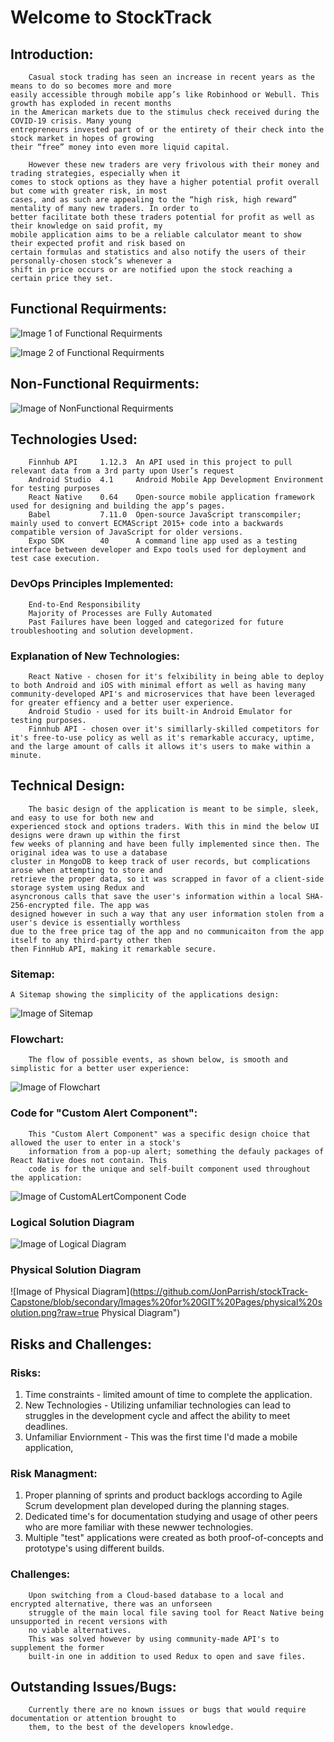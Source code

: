 # Welcome to StockTrack

## Introduction:

        Casual stock trading has seen an increase in recent years as the means to do so becomes more and more 
    easily accessible through mobile app’s like Robinhood or Webull. This growth has exploded in recent months 
    in the American markets due to the stimulus check received during the COVID-19 crisis. Many young 
    entrepreneurs invested part of or the entirety of their check into the stock market in hopes of growing 
    their “free” money into even more liquid capital. 
  
        However these new traders are very frivolous with their money and trading strategies, especially when it 
    comes to stock options as they have a higher potential profit overall but come with greater risk, in most 
    cases, and as such are appealing to the “high risk, high reward” mentality of many new traders. In order to 
    better facilitate both these traders potential for profit as well as their knowledge on said profit, my 
    mobile application aims to be a reliable calculator meant to show their expected profit and risk based on 
    certain formulas and statistics and also notify the users of their personally-chosen stock’s whenever a 
    shift in price occurs or are notified upon the stock reaching a certain price they set. 


## Functional Requirments:			
![Image 1 of Functional Requirments](https://github.com/JonParrish/stockTrack-Capstone/blob/secondary/Images%20for%20GIT%20Pages/functional%202.PNG?raw=true "Functional Requirments 1")

![Image 2 of Functional Requirments](https://github.com/JonParrish/stockTrack-Capstone/blob/secondary/Images%20for%20GIT%20Pages/functional%203.PNG?raw=true "Functional Requirments 2")

## Non-Functional Requirments:			
![Image of NonFunctional Requirments](https://github.com/JonParrish/stockTrack-Capstone/blob/secondary/Images%20for%20GIT%20Pages/nonfunctional%201.PNG?raw=true "Non-Functional Requirments")


## Technologies Used:	
        
        Finnhub API     1.12.3  An API used in this project to pull relevant data from a 3rd party upon User’s request
        Android Studio  4.1     Android Mobile App Development Environment for testing purposes
        React Native    0.64    Open-source mobile application framework used for designing and building the app’s pages. 
        Babel           7.11.0  Open-source JavaScript transcompiler; mainly used to convert ECMAScript 2015+ code into a backwards compatible version of JavaScript for older versions.
        Expo SDK        40      A command line app used as a testing interface between developer and Expo tools used for deployment and test case execution.
        
### DevOps Principles Implemented:
        End-to-End Responsibility
        Majority of Processes are Fully Automated
        Past Failures have been logged and categorized for future troubleshooting and solution development. 

### Explanation of New Technologies:
        React Native - chosen for it's felxibility in being able to deploy to both Android and iOS with minimal effort as well as having many community-developed API's and microservices that have been leveraged for greater effiency and a better user experience.
        Android Studio - used for its built-in Android Emulator for testing purposes.
        Finnhub API - chosen over it's simillarly-skilled competitors for it's free-to-use policy as well as it's remarkable accuracy, uptime, and the large amount of calls it allows it's users to make within a minute. 
        
        
## Technical Design: 
        The basic design of the application is meant to be simple, sleek, and easy to use for both new and 
    experienced stock and options traders. With this in mind the below UI designs were drawn up within the first 
    few weeks of planning and have been fully implemented since then. The original idea was to use a database 
    cluster in MongoDB to keep track of user records, but complications arose when attempting to store and 
    retrieve the proper data, so it was scrapped in favor of a client-side storage system using Redux and 
    asyncronous calls that save the user's information within a local SHA-256-encrypted file. The app was 
    designed however in such a way that any user information stolen from a user's device is essentially worthless 
    due to the free price tag of the app and no communicaiton from the app itself to any third-party other then 
    then FinnHub API, making it remarkable secure. 
    
### Sitemap: 
    A Sitemap showing the simplicity of the applications design:

![Image of Sitemap](https://github.com/JonParrish/stockTrack-Capstone/blob/secondary/Images%20for%20GIT%20Pages/sitemap.PNG?raw=true "Sitemap")

### Flowchart:
        The flow of possible events, as shown below, is smooth and simplistic for a better user experience: 

![Image of Flowchart](https://github.com/JonParrish/stockTrack-Capstone/blob/secondary/Images%20for%20GIT%20Pages/flowchart.PNG?raw=true "Flowchart")

### Code for "Custom Alert Component":
        This "Custom Alert Component" was a specific design choice that allowed the user to enter in a stock's 
        information from a pop-up alert; something the defauly packages of React Native does not contain. This 
        code is for the unique and self-built component used throughout the application: 

![Image of CustomALertComponent Code](https://github.com/JonParrish/stockTrack-Capstone/blob/secondary/Images%20for%20GIT%20Pages/customalert%20code.PNG?raw=true "CustomAlertComponent Code")
 
 ### Logical Solution Diagram
![Image of Logical Diagram](https://github.com/JonParrish/stockTrack-Capstone/blob/secondary/Images%20for%20GIT%20Pages/logical%20solution%20diagram.png?raw=true "Logical Diagram")

 ### Physical Solution Diagram
![Image of Physical Diagram](https://github.com/JonParrish/stockTrack-Capstone/blob/secondary/Images%20for%20GIT%20Pages/physical%20solution.png?raw=true Physical Diagram")
      
## Risks and Challenges:

### Risks:
1. Time constraints - limited amount of time to complete the application.
2. New Technologies - Utilizing unfamiliar technologies can lead to struggles in the development cycle and affect the ability to meet deadlines.
3. Unfamiliar Enviornment - This was the first time I'd made a mobile application,

### Risk Managment:
1. Proper planning of sprints and product backlogs according to Agile Scrum development plan developed during the planning stages.
2. Dedicated time's for documentation studying and usage of other peers who are more familiar with these newwer technologies. 
3. Multiple "test" applications were created as both proof-of-concepts and prototype's using different builds. 

### Challenges: 
        Upon switching from a Cloud-based database to a local and encrypted alternative, there was an unforseen 
        struggle of the main local file saving tool for React Native being unsupported in recent versions with 
        no viable alternatives. 
        This was solved however by using community-made API's to supplement the former 
        built-in one in addition to used Redux to open and save files. 
        
## Outstanding Issues/Bugs: 
        Currently there are no known issues or bugs that would require documentation or attention brought to 
        them, to the best of the developers knowledge. 

